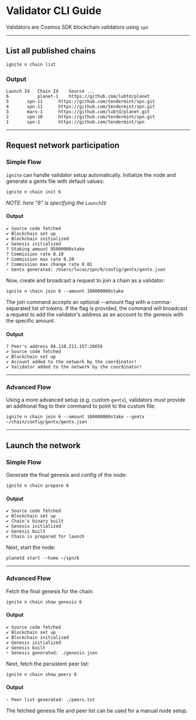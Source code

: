 # Validator CLI Guide

Validators are Cosmos SDK blockchain validators using `spn`

---

## List all published chains

```
ignite n chain list
```

### Output

```
Launch Id 	Chain Id 	Source ...
6 	        planet-1 	https://github.com/lubtd/planet
5 		spn-11 		https://github.com/tendermint/spn.git
4 		spn-11 		https://github.com/tendermint/spn.git
3 		mars-1 		https://github.com/lubtd/planet.git
2 		spn-10 		https://github.com/tendermint/spn.git
1 		spn-1 		https://github.com/tendermint/spn
```

---


## Request network participation

### Simple Flow

`ignite` can handle validator setup automatically.  Initialize the node and generate a gentx file with default values:

```
ignite n chain init 6
```

*NOTE: here "6" is specifying the `LaunchID`*

#### Output

```
✔ Source code fetched
✔ Blockchain set up
✔ Blockchain initialized
✔ Genesis initialized
? Staking amount 95000000stake
? Commission rate 0.10
? Commission max rate 0.20
? Commission max change rate 0.01
⋆ Gentx generated: /Users/lucas/spn/6/config/gentx/gentx.json
```

Now, create and broadcast a request to join a chain as a validator:

```
ignite n chain join 6 --amount 100000000stake
```

The join command accepts an optional --amount flag with a comma-separated list of tokens. If the flag is provided, the 
command will broadcast a request to add the validator’s address as an account to the genesis with the specific amount.

#### Output

```
? Peer's address 84.118.211.157:26656
✔ Source code fetched
✔ Blockchain set up
✔ Account added to the network by the coordinator!
✔ Validator added to the network by the coordinator!
```

---

### Advanced Flow

Using a more advanced setup (e.g. custom `gentx`), validators must provide an additional flag to their command
to point to the custom file:

```
ignite n chain join 6 --amount 100000000stake --gentx ~/chain/config/gentx/gentx.json
```

---


## Launch the network


### Simple Flow

Generate the final genesis and config of the node:

```
ignite n chain prepare 6
```

#### Output

```
✔ Source code fetched
✔ Blockchain set up
✔ Chain's binary built
✔ Genesis initialized
✔ Genesis built
✔ Chain is prepared for launch
```

Next, start the node:

```
planetd start --home ~/spn/6
```


---

### Advanced Flow

Fetch the final genesis for the chain:

```
ignite n chain show genesis 6
```

#### Output

```
✔ Source code fetched
✔ Blockchain set up
✔ Blockchain initialized
✔ Genesis initialized
✔ Genesis built
⋆ Genesis generated: ./genesis.json
```

Next, fetch the persistent peer list:

```
ignite n chain show peers 6
```

#### Output

```
⋆ Peer list generated: ./peers.txt
```

The fetched genesis file and peer list can be used for a manual node setup.


